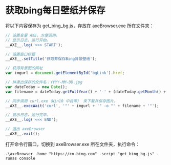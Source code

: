 # 获取bing每日壁纸并保存

将以下内容保存为 get_bing_bg.js，存放在 axeBrowser.exe 所在文件夹：
```javascript
// 设置变量 AXE，方便调用。
// 显示日志，运行开始。
__AXE__.log('>>> START');

// 设置窗口标题
__AXE__.setTitle('获取并保存Bing背景壁纸');

// 获得背景图的网址
var imgurl = document.getElementById('bgLink').href;

// 拼凑出保存的文件名：YYYY-MM-DD.jpg
var dateToday = new Date();
var filename = dateToday.getFullYear() + '-' + (dateToday.getMonth() + 1) + '-' + dateToday.getDate() + '.jpg';

// 同步调用 curl.exe（Win10 中自带） 来下载并保存图片。
__AXE__.execWait('curl', '"' + imgurl + '" -o "' + filename + '"');

// 显示日志，运行完毕。
__AXE__.log('<<< END');

// 退出 axeBrowser
__AXE__.exit();
```

打开命令行窗口，切换到 axeBrowser.exe 所在文件夹，执行命令：
```
.\axeBrowser -home "https://cn.bing.com" -script "get_bing_bg.js" -runas console
```
